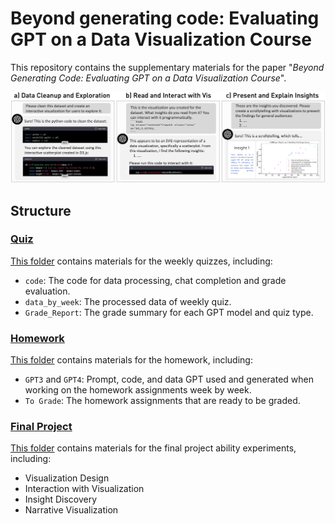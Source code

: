 # Beyond generating code: Evaluating GPT on a Data Visualization Course

This repository contains the supplementary materials for the paper "_Beyond Generating Code: Evaluating GPT on a Data
Visualization Course_".

![Teaser Figure: Our experiments show that GPT can a) clean and explore CSV datasets, b) read visualizations in SVG format, interact with visualizations through dispatching Javascript events, and c) create explanatory visualizations to present data insights.](src/teasear.png)

## Structure

### [Quiz](./Quiz/README.md)

[This folder](./Quiz) contains materials for the weekly quizzes, including:
- `code`: The code for data processing, chat completion and grade evaluation.
- `data_by_week`: The processed data of weekly quiz.
- `Grade_Report`: The grade summary for each GPT model and quiz type.

### [Homework](./Homework/README.md)

[This folder](./Homework) contains materials for the homework, including:
- `GPT3` and `GPT4`: Prompt, code, and data GPT used and generated when working on the homework assignments week by week.
- `To Grade`: The homework assignments that are ready to be graded.

### [Final Project](./Final%20Project/README.md)

[This folder](./Final%20Project) contains materials for the final project ability experiments, including:
- Visualization Design
- Interaction with Visualization
- Insight Discovery
- Narrative Visualization
